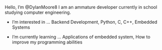 Hello, I’m @DylanMoore8
  I am an ammature developer currently in school studying computer engineering. 

- I’m interested in ...
  Backend Development,
  Python,
  C,
  C++,
  Embedded Systems
 
- I’m currently learning ...
    Applications of embedded system,
    How to improve my programming abilities

  
<!---
DylanMoore8/DylanMoore8 is a ✨ special ✨ repository because its `README.md` (this file) appears on your GitHub profile.
You can click the Preview link to take a look at your changes.
--->

